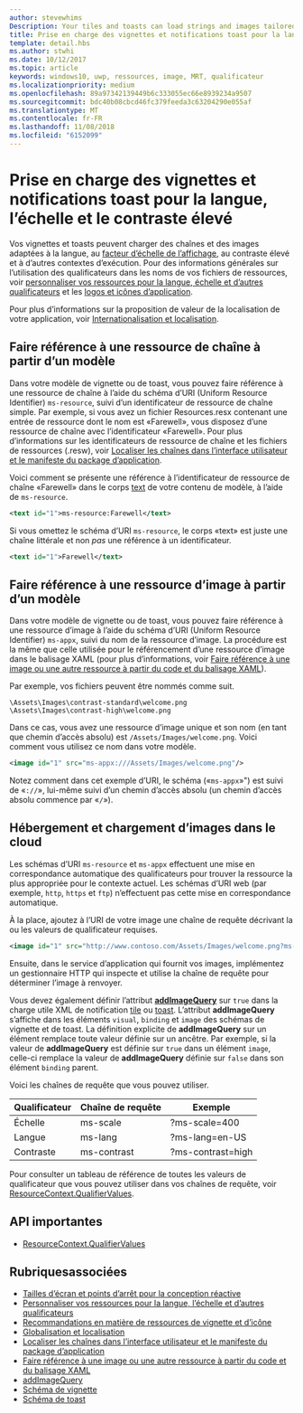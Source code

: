 ```yaml
---
author: stevewhims
Description: Your tiles and toasts can load strings and images tailored for display language, display scale factor, high contrast, and other runtime contexts.
title: Prise en charge des vignettes et notifications toast pour la langue, l’échelle et le contraste élevé
template: detail.hbs
ms.author: stwhi
ms.date: 10/12/2017
ms.topic: article
keywords: windows10, uwp, ressources, image, MRT, qualificateur
ms.localizationpriority: medium
ms.openlocfilehash: 89a97342139449b6c333055ec66e8939234a9507
ms.sourcegitcommit: bdc40b08cbcd46fc379feeda3c63204290e055af
ms.translationtype: MT
ms.contentlocale: fr-FR
ms.lasthandoff: 11/08/2018
ms.locfileid: "6152099"
---
```

# <a name="tile-and-toast-notification-support-for-language-scale-and-high-contrast"></a>Prise en charge des vignettes et notifications toast pour la langue, l’échelle et le contraste élevé

Vos vignettes et toasts peuvent charger des chaînes et des images adaptées à la langue, au [facteur d’échelle de l’affichage](../../layout/screen-sizes-and-breakpoints-for-responsive-design.md), au contraste élevé et à d’autres contextes d’exécution. Pour des informations générales sur l’utilisation des qualificateurs dans les noms de vos fichiers de ressources, voir [personnaliser vos ressources pour la langue, échelle et d’autres qualificateurs](../../../app-resources/tailor-resources-lang-scale-contrast.md) et les [logos et icônes d’application](/windows/uwp/design/style/app-icons-and-logos).

Pour plus d’informations sur la proposition de valeur de la localisation de votre application, voir [Internationalisation et localisation](../../globalizing/globalizing-portal.md).

## <a name="refer-to-a-string-resource-from-a-template"></a>Faire référence à une ressource de chaîne à partir d’un modèle

Dans votre modèle de vignette ou de toast, vous pouvez faire référence à une ressource de chaîne à l’aide du schéma d’URI (Uniform Resource Identifier) `ms-resource`, suivi d’un identificateur de ressource de chaîne simple. Par exemple, si vous avez un fichier Resources.resx contenant une entrée de ressource dont le nom est «Farewell», vous disposez d’une ressource de chaîne avec l’identificateur «Farewell». Pour plus d’informations sur les identificateurs de ressource de chaîne et les fichiers de ressources (.resw), voir [Localiser les chaînes dans l’interface utilisateur et le manifeste du package d’application](../../../app-resources/localize-strings-ui-manifest.md).

Voici comment se présente une référence à l’identificateur de ressource de chaîne «Farewell» dans le corps [text](/uwp/schemas/tiles/tilesschema/element-text?branch=live) de votre contenu de modèle, à l’aide de `ms-resource`.

```xml
<text id="1">ms-resource:Farewell</text>
```

Si vous omettez le schéma d’URI `ms-resource`, le corps «text» est juste une chaîne littérale et non *pas* une référence à un identificateur.

```xml
<text id="1">Farewell</text>
```

## <a name="refer-to-an-image-resource-from-a-template"></a>Faire référence à une ressource d’image à partir d’un modèle

Dans votre modèle de vignette ou de toast, vous pouvez faire référence à une ressource d’image à l’aide du schéma d’URI (Uniform Resource Identifier) `ms-appx`, suivi du nom de la ressource d’image. La procédure est la même que celle utilisée pour le référencement d’une ressource d’image dans le balisage XAML (pour plus d’informations, voir [Faire référence à une image ou une autre ressource à partir du code et du balisage XAML](../../../app-resources/images-tailored-for-scale-theme-contrast.md#reference-an-image-or-other-asset-from-xaml-markup-and-code)).

Par exemple, vos fichiers peuvent être nommés comme suit.

```
\Assets\Images\contrast-standard\welcome.png
\Assets\Images\contrast-high\welcome.png
```

Dans ce cas, vous avez une ressource d’image unique et son nom (en tant que chemin d’accès absolu) est `/Assets/Images/welcome.png`. Voici comment vous utilisez ce nom dans votre modèle.

```xml
<image id="1" src="ms-appx:///Assets/Images/welcome.png"/>
```

Notez comment dans cet exemple d’URI, le schéma («`ms-appx`»") est suivi de «`://`», lui-même suivi d’un chemin d’accès absolu (un chemin d’accès absolu commence par «`/`»).

## <a name="hosting-and-loading-images-in-the-cloud"></a>Hébergement et chargement d’images dans le cloud

Les schémas d’URI `ms-resource` et `ms-appx` effectuent une mise en correspondance automatique des qualificateurs pour trouver la ressource la plus appropriée pour le contexte actuel. Les schémas d’URI web (par exemple, `http`, `https` et `ftp`) n’effectuent pas cette mise en correspondance automatique.

À la place, ajoutez à l’URI de votre image une chaîne de requête décrivant la ou les valeurs de qualificateur requises.

```xml
<image id="1" src="http://www.contoso.com/Assets/Images/welcome.png?ms-lang=en-US"/>
```

Ensuite, dans le service d’application qui fournit vos images, implémentez un gestionnaire HTTP qui inspecte et utilise la chaîne de requête pour déterminer l’image à renvoyer.

Vous devez également définir l’attribut [**addImageQuery**](/uwp/schemas/tiles/tilesschema/element-visual?branch=live) sur `true` dans la charge utile XML de notification [tile](/uwp/schemas/tiles/tilesschema/schema-root?branch=live) ou [toast](/uwp/schemas/tiles/toastschema/schema-root?branch=live). L’attribut **addImageQuery** s’affiche dans les éléments `visual`, `binding` et `image` des schémas de vignette et de toast. La définition explicite de **addImageQuery** sur un élément remplace toute valeur définie sur un ancêtre. Par exemple, si la valeur de **addImageQuery** est définie sur `true` dans un élément `image`, celle-ci remplace la valeur de **addImageQuery** définie sur `false` dans son élément `binding` parent.

Voici les chaînes de requête que vous pouvez utiliser.

| Qualificateur | Chaîne de requête | Exemple |
| --------- | ------------ | ------- |
| Échelle | ms-scale | ?ms-scale=400 |
| Langue | ms-lang | ?ms-lang=en-US |
| Contraste | ms-contrast | ?ms-contrast=high |

Pour consulter un tableau de référence de toutes les valeurs de qualificateur que vous pouvez utiliser dans vos chaînes de requête, voir [ResourceContext.QualifierValues](/uwp/api/windows.applicationmodel.resources.core.resourcecontext.QualifierValues).

## <a name="important-apis"></a>API importantes

* [ResourceContext.QualifierValues](/uwp/api/windows.applicationmodel.resources.core.resourcecontext.QualifierValues)

## <a name="related-topics"></a>Rubriquesassociées

* [Tailles d’écran et points d’arrêt pour la conception réactive](../../layout/screen-sizes-and-breakpoints-for-responsive-design.md)
* [Personnaliser vos ressources pour la langue, l’échelle et d’autres qualificateurs](../../../app-resources/tailor-resources-lang-scale-contrast.md)
* [Recommandations en matière de ressources de vignette et d’icône](app-assets.md)
* [Globalisation et localisation](../../globalizing/globalizing-portal.md)
* [Localiser les chaînes dans l’interface utilisateur et le manifeste du package d’application](../../../app-resources/localize-strings-ui-manifest.md)
* [Faire référence à une image ou une autre ressource à partir du code et du balisage XAML](../../../app-resources/images-tailored-for-scale-theme-contrast.md)
* [addImageQuery](/uwp/schemas/tiles/tilesschema/element-visual?branch=live)
* [Schéma de vignette](/uwp/schemas/tiles/tilesschema/schema-root?branch=live)
* [Schéma de toast](/uwp/schemas/tiles/toastschema/schema-root?branch=live)
